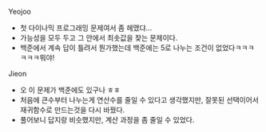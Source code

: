 Yeojoo
- 첫 다이나믹 프로그래밍 문제여서 좀 헤맸댜...
- 가능성을 모두 두고 그 안에서 최솟값을 찾는 문제이다.
- 백준에서 계속 답이 틀려서 뭔가했는데 백준에는 5로 나누는 조건이 없었다ㅋㅋㅋㅋㅋㅋ뭐야!

Jieon
- 오 이 문제가 백준에도 있구나 ㅎㅎ
- 처음에 큰수부터 나누는게 연산수를 줄일 수 있다고 생각했지만, 잘못된 선택이어서 재귀함수로 만드는것을 다시 바꿨다.
- 풀어보니 답지랑 비슷했지만, 계산 과정을 좀 줄일 수 있었다.